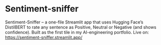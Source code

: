# Sentiment-sniffer
Sentiment-Sniffer – a one-file Streamlit app that uses Hugging Face’s DistilBERT to rate any sentence as Positive, Neutral or Negative (and shows confidence). Built as the first tile in my AI-engineering portfolio. Live on: https://sentiment-sniffer.streamlit.app/
